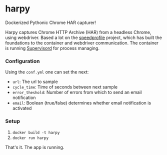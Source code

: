 # harpy
Dockerized Pythonic Chrome HAR capturer!

Harpy captures Chrome HTTP Archive (HAR) from a headless Chrome, using webdriver.
Based a lot on the [speedprofile](https://github.com/parasdahal/speedprofile) project, which has built the foundations to the container and webdriver communication.
The container is running [Supervisord](http://supervisord.org/) for process managing.

### Configuration

Using the `conf.yml` one can set the next:
* `url`: The url to sample
* `cycle_time`: Time of seconds between next sample
* `error_theshold`: Number of errors from which to send an email notification
* `email`: Boolean (true/false) determines whether email notification is activated

### Setup

1. `docker build -t harpy`
2. `docker run harpy`

That's it. The app is running.



